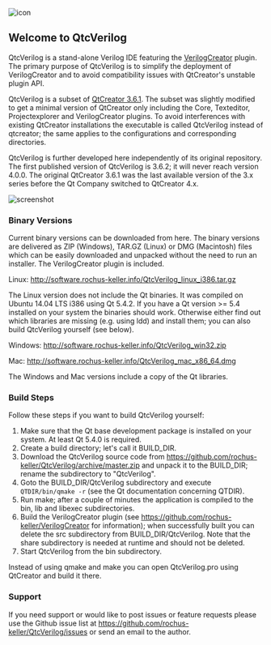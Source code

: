 ![icon](http://software.rochus-keller.info/VerilogCreator_100.png)
## Welcome to QtcVerilog 

QtcVerilog is a stand-alone Verilog IDE featuring the [VerilogCreator](https://github.com/rochus-keller/VerilogCreator) plugin. The primary purpose of QtcVerilog is to simplify the deployment of VerilogCreator and to avoid compatibility issues with QtCreator's unstable plugin API.

QtcVerilog is a subset of [QtCreator 3.6.1](https://download.qt.io/official_releases/qtcreator/3.6/3.6.1/). The subset was slightly modified to get a minimal version of QtCreator only including the Core, Texteditor, Projectexplorer and VerilogCreator plugins. To avoid interferences with existing QtCreator installations the executable is called QtcVerilog instead of qtcreator; the same applies to the configurations and corresponding directories.

QtcVerilog is further developed here independently of its original repository. The first published version of QtcVerilog is 3.6.2; it will never reach version 4.0.0. The original QtCreator 3.6.1 was the last available version of the 3.x series before the Qt Company switched to QtCreator 4.x.


![screenshot](http://software.rochus-keller.info/VlCreator_screenshot2.png "VerilogCreator Screenshot")

### Binary Versions

Current binary versions can be downloaded from here. The binary versions are delivered as ZIP (Windows), TAR.GZ (Linux) or DMG (Macintosh) files which can be easily downloaded and unpacked without the need to run an installer. The VerilogCreator plugin is included.

Linux: http://software.rochus-keller.info/QtcVerilog_linux_i386.tar.gz

The Linux version does not include the Qt binaries. It was compiled on Ubuntu 14.04 LTS i386 using Qt 5.4.2. If you have a Qt version >= 5.4 installed on your system the binaries should work. Otherwise either find out which libraries are missing (e.g. using ldd) and install them; you can also build QtcVerilog yourself (see below).


Windows: http://software.rochus-keller.info/QtcVerilog_win32.zip

Mac: http://software.rochus-keller.info/QtcVerilog_mac_x86_64.dmg

The Windows and Mac versions include a copy of the Qt libraries. 

### Build Steps
Follow these steps if you want to build QtcVerilog yourself:

1. Make sure that the Qt base development package is installed on your system. At least Qt 5.4.0 is required.
1. Create a build directory; let's call it BUILD_DIR.
1. Download the QtcVerilog source code from https://github.com/rochus-keller/QtcVerilog/archive/master.zip and unpack it to the BUILD_DIR; rename the subdirectory to "QtcVerilog".
1. Goto the BUILD_DIR/QtcVerilog subdirectory and execute `QTDIR/bin/qmake -r` (see the Qt documentation concerning QTDIR).
1. Run make; after a couple of minutes the application is compiled to the bin, lib and libexec subdirectories.
1. Build the VerilogCreator plugin (see https://github.com/rochus-keller/VerilogCreator for information); when successfully built you can delete the src subdirectory from BUILD_DIR/QtcVerilog. Note that the share subdirectory is needed at runtime and should not be deleted.
1. Start QtcVerilog from the bin subdirectory.

Instead of using qmake and make you can open QtcVerilog.pro using QtCreator and build it there.

### Support
If you need support or would like to post issues or feature requests please use the Github issue list at https://github.com/rochus-keller/QtcVerilog/issues or send an email to the author.



